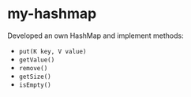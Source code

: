 # my-hashmap
Developed an own HashMap and implement methods:
- `put(K key, V value)`
- `getValue()`
- `remove()`
- `getSize()`
- `isEmpty()`
